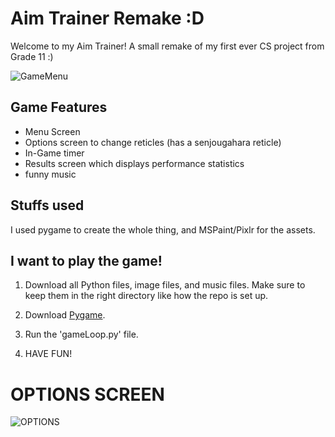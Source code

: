 # Aim Trainer Remake :D

Welcome to my Aim Trainer! A small remake of my first ever CS project from Grade 11 :)

![GameMenu](https://imgur.com/GBNTHQU.png)

## Game Features
- Menu Screen
- Options screen to change reticles (has a senjougahara reticle)
- In-Game timer
- Results screen which displays performance statistics
- funny music

## Stuffs used
I used pygame to create the whole thing, and MSPaint/Pixlr for the assets.

## I want to play the game!
1. Download all Python files, image files, and music files. Make sure to keep them in the right directory like how the repo is set up.

2. Download [Pygame](https://www.pygame.org/wiki/GettingStarted).

3. Run the 'gameLoop.py' file.

4. HAVE FUN!



# OPTIONS SCREEN
![OPTIONS](https://i.imgur.com/nGIMa0b.png)
